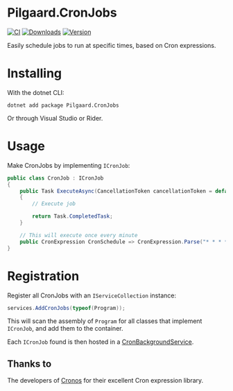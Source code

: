 # Pilgaard.CronJobs

[![CI](https://github.com/NielsPilgaard/Pilgaard.BackgroundJobs/actions/workflows/cronjobs_ci.yml/badge.svg)](https://github.com/NielsPilgaard/Pilgaard.BackgroundJobs/actions/workflows/cronjobs_ci.yml)
[![Downloads](https://img.shields.io/nuget/dt/pilgaard.cronjobs.svg)](https://www.nuget.org/packages/Pilgaard.CronJobs)
[![Version](https://img.shields.io/nuget/vpre/pilgaard.cronjobs.svg)](https://www.nuget.org/packages/Pilgaard.CronJobs)

Easily schedule jobs to run at specific times, based on Cron expressions.

# Installing

With the dotnet CLI:

    dotnet add package Pilgaard.CronJobs

Or through Visual Studio or Rider.

# Usage

Make CronJobs by implementing `ICronJob`:

```csharp
public class CronJob : ICronJob
{
    public Task ExecuteAsync(CancellationToken cancellationToken = default)
    {
        // Execute job

        return Task.CompletedTask;
    }

    // This will execute once every minute
    public CronExpression CronSchedule => CronExpression.Parse("* * * * *");
}
```


# Registration

Register all CronJobs with an `IServiceCollection` instance:

```csharp
services.AddCronJobs(typeof(Program));
```

This will scan the assembly of `Program` for all classes that implement `ICronJob`, and add them to the container.

Each `ICronJob` found is then hosted in a [CronBackgroundService](https://github.com/NielsPilgaard/Pilgaard.CronJobs/blob/master/src/Pilgaard.CronJobs/CronBackgroundService.cs).


## Thanks to

The developers of [Cronos](https://github.com/HangfireIO/Cronos) for their excellent Cron expression library.
